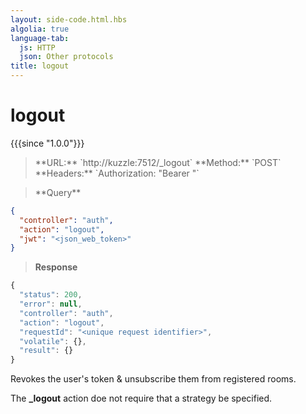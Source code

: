```yaml
---
layout: side-code.html.hbs
algolia: true
language-tab:
  js: HTTP
  json: Other protocols
title: logout
---
```


# logout

{{{since "1.0.0"}}}

<blockquote class="js">
<p>
**URL:** `http://kuzzle:7512/_logout`  
**Method:** `POST`  
**Headers:** `Authorization: "Bearer <json_web_token>"`
</p>
</blockquote>

<blockquote class="json">
<p>
**Query**
</p>
</blockquote>


```json
{
  "controller": "auth",
  "action": "logout",
  "jwt": "<json_web_token>"
}
```

>**Response**

```javascript
{
  "status": 200,
  "error": null,
  "controller": "auth",
  "action": "logout",
  "requestId": "<unique request identifier>",
  "volatile": {},
  "result": {}
}
```

Revokes the user's token & unsubscribe them from registered rooms.

The **_logout** action doe not require that a strategy be specified.
